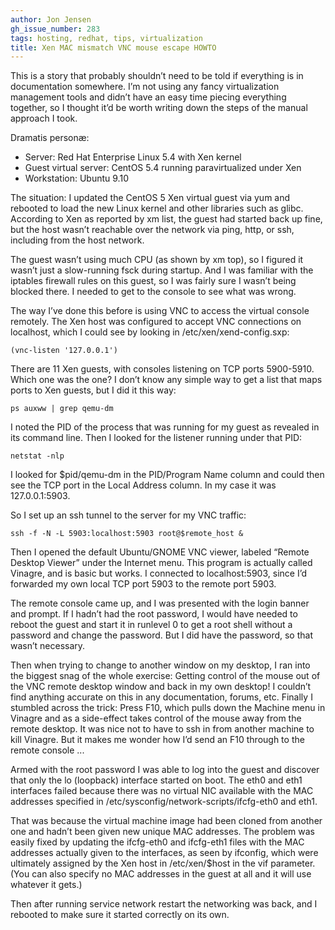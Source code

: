 ```yaml
---
author: Jon Jensen
gh_issue_number: 283
tags: hosting, redhat, tips, virtualization
title: Xen MAC mismatch VNC mouse escape HOWTO
---
```




This is a story that probably shouldn’t need to be told if everything is in documentation somewhere. I’m not using any fancy virtualization management tools and didn’t have an easy time piecing everything together, so I thought it’d be worth writing down the steps of the manual approach I took.

Dramatis personæ:

- Server: Red Hat Enterprise Linux 5.4 with Xen kernel
- Guest virtual server: CentOS 5.4 running paravirtualized under Xen
- Workstation: Ubuntu 9.10

The situation: I updated the CentOS 5 Xen virtual guest via yum and rebooted to load the new Linux kernel and other libraries such as glibc. According to Xen as reported by xm list, the guest had started back up fine, but the host wasn’t reachable over the network via ping, http, or ssh, including from the host network.

The guest wasn’t using much CPU (as shown by xm top), so I figured it wasn’t just a slow-running fsck during startup. And I was familiar with the iptables firewall rules on this guest, so I was fairly sure I wasn’t being blocked there. I needed to get to the console to see what was wrong.

The way I’ve done this before is using VNC to access the virtual console remotely. The Xen host was configured to accept VNC connections on localhost, which I could see by looking in /etc/xen/xend-config.sxp:

```nohighlight
(vnc-listen '127.0.0.1')
```

There are 11 Xen guests, with consoles listening on TCP ports 5900-5910. Which one was the one? I don’t know any simple way to get a list that maps ports to Xen guests, but I did it this way:

```nohighlight
ps auxww | grep qemu-dm
```

I noted the PID of the process that was running for my guest as revealed in its command line. Then I looked for the listener running under that PID:

```nohighlight
netstat -nlp
```

I looked for $pid/qemu-dm in the PID/Program Name column and could then see the TCP port in the Local Address column. In my case it was 127.0.0.1:5903.

So I set up an ssh tunnel to the server for my VNC traffic:

```nohighlight
ssh -f -N -L 5903:localhost:5903 root@$remote_host &
```

Then I opened the default Ubuntu/GNOME VNC viewer, labeled “Remote Desktop Viewer” under the Internet menu. This program is actually called Vinagre, and is basic but works. I connected to localhost:5903, since I’d forwarded my own local TCP port 5903 to the remote port 5903.

The remote console came up, and I was presented with the login banner and prompt. If I hadn’t had the root password, I would have needed to reboot the guest and start it in runlevel 0 to get a root shell without a password and change the password. But I did have the password, so that wasn’t necessary.

Then when trying to change to another window on my desktop, I ran into the biggest snag of the whole exercise: Getting control of the mouse out of the VNC remote desktop window and back in my own desktop! I couldn’t find anything accurate on this in any documentation, forums, etc. Finally I stumbled across the trick: Press F10, which pulls down the Machine menu in Vinagre and as a side-effect takes control of the mouse away from the remote desktop. It was nice not to have to ssh in from another machine to kill Vinagre. But it makes me wonder how I’d send an F10 through to the remote console ...

Armed with the root password I was able to log into the guest and discover that only the lo (loopback) interface started on boot. The eth0 and eth1 interfaces failed because there was no virtual NIC available with the MAC addresses specified in /etc/sysconfig/network-scripts/ifcfg-eth0 and eth1.

That was because the virtual machine image had been cloned from another one and hadn’t been given new unique MAC addresses. The problem was easily fixed by updating the ifcfg-eth0 and ifcfg-eth1 files with the MAC addresses actually given to the interfaces, as seen by ifconfig, which were ultimately assigned by the Xen host in /etc/xen/$host in the vif parameter. (You can also specify no MAC addresses in the guest at all and it will use whatever it gets.)

Then after running service network restart the networking was back, and I rebooted to make sure it started correctly on its own.


